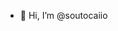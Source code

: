 - 👋 Hi, I’m @soutocaiio

<!---
Caiozineo/Caiozineo is a ✨ special ✨ repository because its `README.md` (this file) appears on your GitHub profile.
You can click the Preview link to take a look at your changes.
--->
